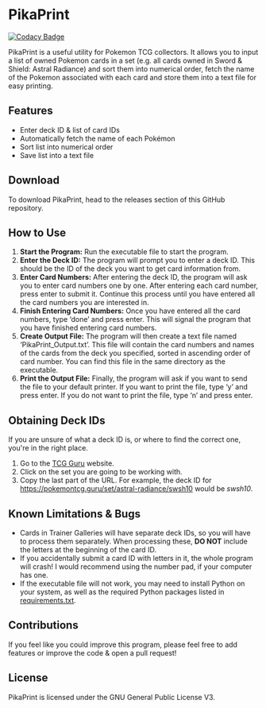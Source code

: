 # PikaPrint
[![Codacy Badge](https://app.codacy.com/project/badge/Grade/92ed3a893c9142e9a243dd980c60d40d)](https://app.codacy.com/gh/opott/PikaPrint/dashboard?utm_source=gh&utm_medium=referral&utm_content=&utm_campaign=Badge_grade)

PikaPrint is a useful utility for Pokemon TCG collectors. It allows you to input a list of owned Pokemon cards in a set (e.g. all cards owned in Sword & Shield: Astral Radiance) and sort them into numerical order, fetch the name of the Pokemon associated with each card and store them into a text file for easy printing.

## Features
- Enter deck ID & list of card IDs
- Automatically fetch the name of each Pokémon
- Sort list into numerical order
- Save list into a text file

## Download
To download PikaPrint, head to the releases section of this GitHub repository.

## How to Use
1. **Start the Program:** Run the executable file to start the program.
2. **Enter the Deck ID:** The program will prompt you to enter a deck ID. This should be the ID of the deck you want to get card information from.
3. **Enter Card Numbers:** After entering the deck ID, the program will ask you to enter card numbers one by one. After entering each card number, press enter to submit it. Continue this process until you have entered all the card numbers you are interested in.
4. **Finish Entering Card Numbers:** Once you have entered all the card numbers, type ‘done’ and press enter. This will signal the program that you have finished entering card numbers.
5. **Create Output File:** The program will then create a text file named ‘PikaPrint_Output.txt’. This file will contain the card numbers and names of the cards from the deck you specified, sorted in ascending order of card number. You can find this file in the same directory as the executable.
6. **Print the Output File:** Finally, the program will ask if you want to send the file to your default printer. If you want to print the file, type ‘y’ and press enter. If you do not want to print the file, type ‘n’ and press enter.

## Obtaining Deck IDs
If you are unsure of what a deck ID is, or where to find the correct one, you're in the right place.
1. Go to the [TCG Guru](https://pokemontcg.guru/sets) website.
2. Click on the set you are going to be working with.
3. Copy the last part of the URL. For example, the deck ID for https://pokemontcg.guru/set/astral-radiance/swsh10 would be *swsh10*.

## Known Limitations & Bugs
- Cards in Trainer Galleries will have separate deck IDs, so you will have to process them separately. When processing these, **DO NOT** include the letters at the beginning of the card ID.
- If you accidentally submit a card ID with letters in it, the whole program will crash! I would recommend using the number pad, if your computer has one.
- If the executable file will not work, you may need to install Python on your system, as well as the required Python packages listed in [requirements.txt](https://github.com/opott/PikaPrint/main/requirements.txt).

## Contributions
If you feel like you could improve this program, please feel free to add features or improve the code & open a pull request!

## License
PikaPrint is licensed under the GNU General Public License V3.